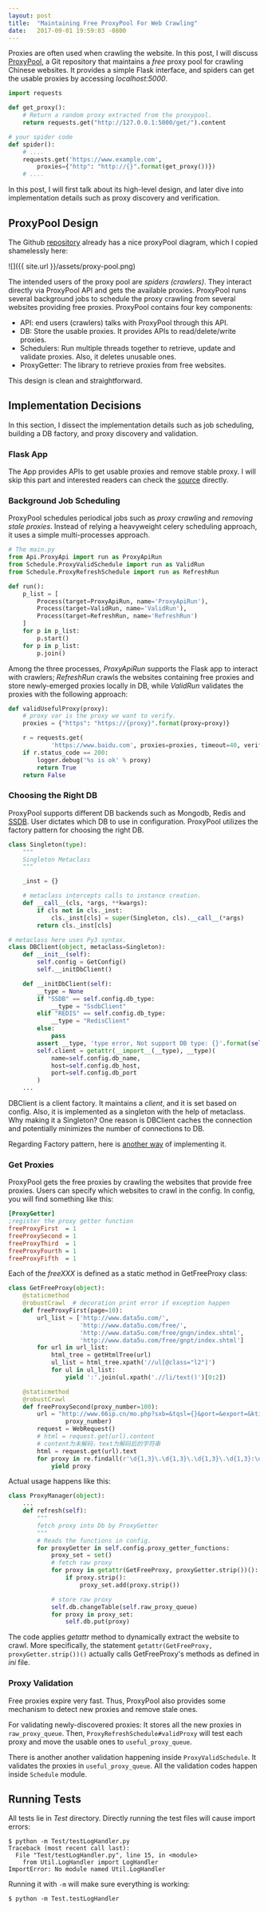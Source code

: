 ```yaml
---
layout: post
title:  "Maintaining Free ProxyPool For Web Crawling"
date:   2017-09-01 19:59:03 -0800
---
```


Proxies are often used when crawling the website. In this post, I will discuss [ProxyPool](https://github.com/jhao104/proxy_pool), a Git repository that maintains a *free* proxy pool for crawling Chinese websites. It provides a simple Flask interface, and spiders can get the usable proxies by accessing *localhost:5000*.

```python
import requests

def get_proxy():
    # Return a random proxy extracted from the proxypool.
    return requests.get("http://127.0.0.1:5000/get/").content

# your spider code
def spider():
    # ....
    requests.get('https://www.example.com', 
        proxies={"http": "http://{}".format(get_proxy())})
    # ....
```

In this post, I will first talk about its high-level design, and later dive into implementation details such as proxy discovery and verification.

## ProxyPool Design
The Github [repository](https://github.com/jhao104/proxy_pool) already has a nice proxyPool diagram, which I copied shamelessly here:

![]({{ site.url }}/assets/proxy-pool.png)

The intended users of the proxy pool are *spiders (crawlers)*. They interact directly via ProxyPool API and gets the available proxies. ProxyPool runs several background jobs to schedule the proxy crawling from several websites providing free proxies. ProxyPool contains four key components:

* API: end users (crawlers) talks with ProxyPool through this API.
* DB: Store the usable proxies. It provides APIs to read/delete/write proxies.
* Schedulers: Run multiple threads together to retrieve, update and validate proxies. Also, it deletes unusable ones.
* ProxyGetter: The library to retrieve proxies from free websites.

This design is clean and straightforward.

## Implementation Decisions
In this section, I dissect the implementation details such as job scheduling, building a DB factory, and proxy discovery and validation.

### Flask App
The App provides APIs to get usable proxies and remove stable proxy. I will skip this part and interested readers can check the [source](https://github.com/jhao104/proxy_pool/blob/master/Api/ProxyApi.py) directly.

### Background Job Scheduling
ProxyPool schedules periodical jobs such as *proxy crawling* and *removing stale proxies*. Instead of relying a heavyweight celery scheduling approach, it uses a simple multi-processes approach.

```python
# The main.py
from Api.ProxyApi import run as ProxyApiRun
from Schedule.ProxyValidSchedule import run as ValidRun
from Schedule.ProxyRefreshSchedule import run as RefreshRun

def run():
    p_list = [
        Process(target=ProxyApiRun, name='ProxyApiRun'),
        Process(target=ValidRun, name='ValidRun'),
        Process(target=RefreshRun, name='RefreshRun')
    ]
    for p in p_list:
        p.start()
    for p in p_list:
        p.join()
```

Among the three processes, *ProxyApiRun* supports the Flask app to interact with crawlers; *RefreshRun* crawls the websites containing free proxies and store newly-emerged proxies locally in DB, while *ValidRun* validates the proxies with the following approach:

```python
def validUsefulProxy(proxy):
    # proxy var is the proxy we want to verify.
    proxies = {"https": "https://{proxy}".format(proxy=proxy)}

    r = requests.get(
            'https://www.baidu.com', proxies=proxies, timeout=40, verify=False)
    if r.status_code == 200:
        logger.debug('%s is ok' % proxy)
        return True
    return False
```

### Choosing the Right DB
ProxyPool supports different DB backends such as Mongodb, Redis and [SSDB](https://github.com/ideawu/ssdb). User dictates which DB to use in configuration. ProxyPool utilizes the factory pattern for choosing the right DB.

```python
class Singleton(type):
    """
    Singleton Metaclass
    """

    _inst = {}

    # metaclass intercepts calls to instance creation.
    def __call__(cls, *args, **kwargs):
        if cls not in cls._inst:
            cls._inst[cls] = super(Singleton, cls).__call__(*args)
        return cls._inst[cls]

# metaclass here uses Py3 syntax.
class DBClient(object, metaclass=Singleton):
    def __init__(self):
        self.config = GetConfig()
        self.__initDbClient()

    def __initDbClient(self):
        __type = None
        if "SSDB" == self.config.db_type:
            __type = "SsdbClient"
        elif "REDIS" == self.config.db_type:
            __type = "RedisClient"
        else:
            pass
        assert __type, 'type error, Not support DB type: {}'.format(self.config.db_type)
        self.client = getattr(__import__(__type), __type)(
            name=self.config.db_name,
            host=self.config.db_host,
            port=self.config.db_port
        )
    ...
```

DBClient is a client factory. It maintains a *client*, and it is set based on config. Also, it is implemented as a singleton with the help of metaclass.
Why making it a Singleton? One reason is DBClient caches the connection and potentially minimizes the number of connections to DB. 

Regarding Factory pattern, here is [another way](https://github.com/gennad/Design-Patterns-in-Python/blob/master/factory.py) of implementing it.

### Get Proxies
ProxyPool gets the free proxies by crawling the websites that provide free proxies. Users can specify which websites to crawl in the config. In config, you will find something like this:

```ini
[ProxyGetter]
;register the proxy getter function
freeProxyFirst  = 1
freeProxySecond = 1
freeProxyThird  = 1
freeProxyFourth = 1
freeProxyFifth  = 1
```

Each of the *freeXXX* is defined as a static method in GetFreeProxy class:

```python
class GetFreeProxy(object):
    @staticmethod
    @robustCrawl  # decoration print error if exception happen
    def freeProxyFirst(page=10):
        url_list = ['http://www.data5u.com/',
                    'http://www.data5u.com/free/',
                    'http://www.data5u.com/free/gngn/index.shtml',
                    'http://www.data5u.com/free/gnpt/index.shtml']
        for url in url_list:
            html_tree = getHtmlTree(url)
            ul_list = html_tree.xpath('//ul[@class="l2"]')
            for ul in ul_list:
                yield ':'.join(ul.xpath('.//li/text()')[0:2])

    @staticmethod
    @robustCrawl
    def freeProxySecond(proxy_number=100):
        url = "http://www.66ip.cn/mo.php?sxb=&tqsl={}&port=&export=&ktip=&sxa=&submit=%CC%E1++%C8%A1&textarea=".format(
                proxy_number)
        request = WebRequest()
        # html = request.get(url).content
        # content为未解码，text为解码后的字符串
        html = request.get(url).text
        for proxy in re.findall(r'\d{1,3}\.\d{1,3}\.\d{1,3}\.\d{1,3}:\d{1,5}', html):
            yield proxy
```

Actual usage happens like this:

```python
class ProxyManager(object):
    ...
    def refresh(self):
        """
        fetch proxy into Db by ProxyGetter
        """
        # Reads the functions in config.
        for proxyGetter in self.config.proxy_getter_functions:
            proxy_set = set()
            # fetch raw proxy
            for proxy in getattr(GetFreeProxy, proxyGetter.strip())():
                if proxy.strip():
                    proxy_set.add(proxy.strip())

            # store raw proxy
            self.db.changeTable(self.raw_proxy_queue)
            for proxy in proxy_set:
                self.db.put(proxy)
```

The code applies *getattr* method to dynamically extract the website to crawl.
More specifically, the statement ``getattr(GetFreeProxy, proxyGetter.strip())()`` actually calls GetFreeProxy's methods as defined in *ini* file.

### Proxy Validation 
Free proxies expire very fast. Thus, ProxyPool also provides some mechanism to detect new proxies and remove stale ones.

For validating newly-discovered proxies:
It stores all the new proxies in ``raw_proxy_queue``. Then, ``ProxyRefreshSchedule#validProxy`` will test each proxy and move the usable ones to ``useful_proxy_queue``.

There is another another validation happening inside ``ProxyValidSchedule``. It validates the proxies in ``useful_proxy_queue``. All the validation codes happen inside ``Schedule`` module.

## Running Tests
All tests lie in *Test* directory. Directly running the test files will cause import errors:

```shell
$ python -m Test/testLogHandler.py
Traceback (most recent call last):
  File "Test/testLogHandler.py", line 15, in <module>
    from Util.LogHandler import LogHandler
ImportError: No module named Util.LogHandler
```

Running it with `-m` will make sure everything is working:

```shell
$ python -m Test.testLogHandler
```
